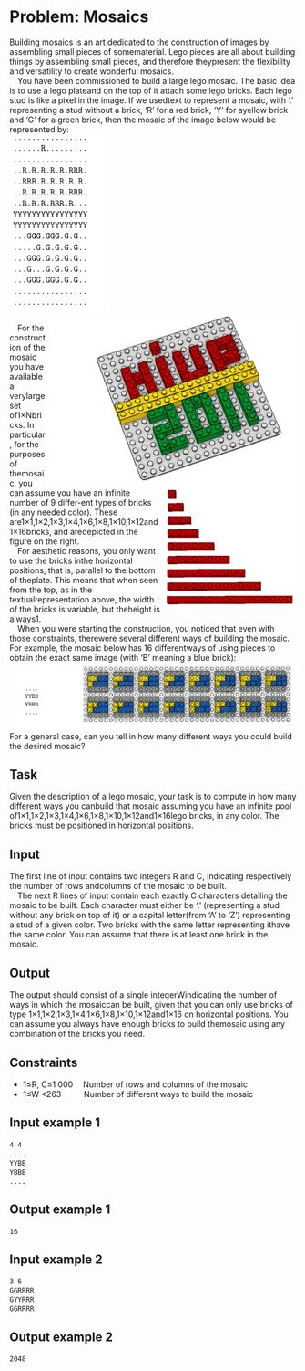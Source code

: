 # Problem: Mosaics  
Building mosaics is an art dedicated to the construction of images by assembling small pieces of somematerial.  Lego pieces are all about building things by assembling small pieces, and therefore theypresent the flexibility and versatility to create wonderful mosaics.  
&emsp;You have been commissioned to build a large lego mosaic.  The basic idea is to use a lego plateand on the top of it attach some lego bricks.  Each lego stud is like a pixel in the image.  If we usedtext to represent a mosaic, with ‘.’  representing a stud without a brick, ‘R’ for a red brick, ‘Y’ for ayellow brick and ‘G’ for a green brick, then the mosaic of the image below would be represented by:  
<img src="rel/imagens/map.png"> 
<img src="rel/imagens/legoMIUP2011.png" align="right" >   
<img src="rel/imagens/lego_escada.png" align="right">  
&emsp;For the construction of the mosaic you have available a verylarge set of1×Nbricks.  In particular, for the purposes of themosaic, you can assume you have an infinite number of 9 differ-ent types of bricks (in any needed color).  These are1×1,1×2,1×3,1×4,1×6,1×8,1×10,1×12and1×16bricks,  and aredepicted in the figure on the right.  
&emsp;For  aesthetic  reasons,  you  only  want  to  use  the  bricks  inthe horizontal positions, that is, parallel to the bottom of theplate. This means that when seen from the top, as in the textualrepresentation above, the width of the bricks is variable, but theheight is always1.  
&emsp;When  you  were  starting  the  construction,  you  noticed  that  even  with  those  constraints,  therewere several different ways of building the mosaic.  For example, the mosaic below has 16 differentways of using pieces to obtain the exact same image (with ‘B’ meaning a blue brick):  
<img src="rel/imagens/ex1.png">  
For a general case, can you tell in how many different ways you could build the desired mosaic?  

## Task   
Given the description of a lego mosaic, your task is to compute in how many different ways you canbuild  that  mosaic  assuming  you  have  an  infinite  pool of1×1,1×2,1×3,1×4,1×6,1×8,1×10,1×12and1×16lego bricks, in any color.  The bricks must be positioned in horizontal positions.  

## Input  
The first line of input contains two integers R and C, indicating respectively the number of rows andcolumns of the mosaic to be built.  
&emsp;The next R lines of input contain each exactly C characters detailing the mosaic to be built.  Each character must either be ‘.’  (representing a stud without any brick on top of it) or a capital letter(from ‘A’ to ‘Z’) representing a stud of a given color.  Two bricks with the same letter representing ithave the same color.  You can assume that there is at least one brick in the mosaic.  

## Output  
The output should consist of a single integerWindicating the number of ways in which the mosaiccan  be  built,  given  that  you  can  only  use  bricks  of  type 1×1,1×2,1×3,1×4,1×6,1×8,1×10,1×12and1×16 on horizontal positions.  You can assume you always have enough bricks to build themosaic using any combination of the bricks you need.  
## Constraints 
- 1≤R, C≤1 000 &emsp;Number of rows and columns of the mosaic  
- 1≤W <263  &emsp;&emsp;&nbsp;&nbsp;Number of different ways to build the mosaic  
## Input example 1  
``` 
4 4  
....  
YYBB  
YBBB  
....  
```  
## Output example 1  
```
16 
``` 
##  Input example 2  
```
3 6  
GGRRRR  
GYYRRR  
GGRRRR  
```
## Output example 2  
```
2048
```  

